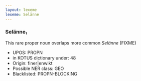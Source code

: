 ```yaml
---
layout: lexeme
lexeme: Selänne
---
```


###  Selänne₁

This rare proper noun overlaps more common *Selänne* (FIXME)
* UPOS:  PROPN
* in KOTUS dictionary under:  48
* Origin:  finer|enwikt
* Possible NER class:  GEO
* Blacklisted:  PROPN-BLOCKING

